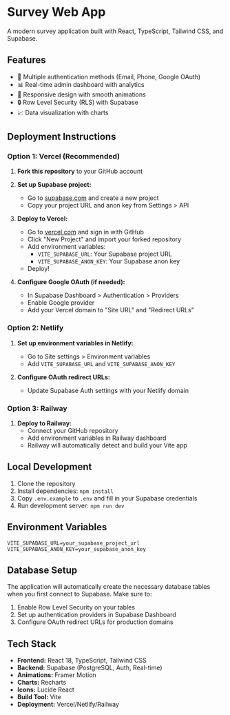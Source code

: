 # Survey Web App

A modern survey application built with React, TypeScript, Tailwind CSS, and Supabase.

## Features

- 🔐 Multiple authentication methods (Email, Phone, Google OAuth)
- 📊 Real-time admin dashboard with analytics
- 📱 Responsive design with smooth animations
- 🔒 Row Level Security (RLS) with Supabase
- 📈 Data visualization with charts

## Deployment Instructions

### Option 1: Vercel (Recommended)

1. **Fork this repository** to your GitHub account

2. **Set up Supabase project:**
   - Go to [supabase.com](https://supabase.com) and create a new project
   - Copy your project URL and anon key from Settings > API

3. **Deploy to Vercel:**
   - Go to [vercel.com](https://vercel.com) and sign in with GitHub
   - Click "New Project" and import your forked repository
   - Add environment variables:
     - `VITE_SUPABASE_URL`: Your Supabase project URL
     - `VITE_SUPABASE_ANON_KEY`: Your Supabase anon key
   - Deploy!

4. **Configure Google OAuth (if needed):**
   - In Supabase Dashboard > Authentication > Providers
   - Enable Google provider
   - Add your Vercel domain to "Site URL" and "Redirect URLs"

### Option 2: Netlify

1. **Set up environment variables in Netlify:**
   - Go to Site settings > Environment variables
   - Add `VITE_SUPABASE_URL` and `VITE_SUPABASE_ANON_KEY`

2. **Configure OAuth redirect URLs:**
   - Update Supabase Auth settings with your Netlify domain

### Option 3: Railway

1. **Deploy to Railway:**
   - Connect your GitHub repository
   - Add environment variables in Railway dashboard
   - Railway will automatically detect and build your Vite app

## Local Development

1. Clone the repository
2. Install dependencies: `npm install`
3. Copy `.env.example` to `.env` and fill in your Supabase credentials
4. Run development server: `npm run dev`

## Environment Variables

```env
VITE_SUPABASE_URL=your_supabase_project_url
VITE_SUPABASE_ANON_KEY=your_supabase_anon_key
```

## Database Setup

The application will automatically create the necessary database tables when you first connect to Supabase. Make sure to:

1. Enable Row Level Security on your tables
2. Set up authentication providers in Supabase Dashboard
3. Configure OAuth redirect URLs for production domains

## Tech Stack

- **Frontend:** React 18, TypeScript, Tailwind CSS
- **Backend:** Supabase (PostgreSQL, Auth, Real-time)
- **Animations:** Framer Motion
- **Charts:** Recharts
- **Icons:** Lucide React
- **Build Tool:** Vite
- **Deployment:** Vercel/Netlify/Railway